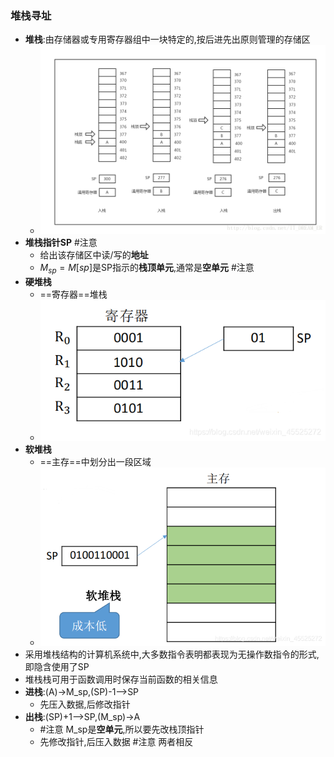 ### 堆栈寻址
- **堆栈**:由存储器或专用寄存器组中一块特定的,按后进先出原则管理的存储区
	- ![](attachments/Pasted%20image%2020221128194345.png)
- **堆栈指针SP** #注意
	- 给出该存储区中读/写的**地址**
	- $M_{sp}=M[sp]$是SP指示的**栈顶单元**,通常是**空单元** #注意
- **硬堆栈**
	- ==寄存器==堆栈
	- ![](attachments/Pasted%20image%2020221128194813.png)
- **软堆栈**
	- ==主存==中划分出一段区域
	- ![](attachments/Pasted%20image%2020221128194922.png)
- 采用堆栈结构的计算机系统中,大多数指令表明都表现为无操作数指令的形式,即隐含使用了SP
- 堆栈栈可用于函数调用时保存当前函数的相关信息
- **进栈**:(A)->M_sp,(SP)-1-->SP 
	- 先压入数据,后修改指针
- **出栈**:(SP)+1-->SP,(M_sp)->A
	-  #注意 M_sp是**空单元**,所以要先改栈顶指针
	- 先修改指针,后压入数据 #注意 两者相反